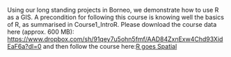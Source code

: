 Using our long standing projects in Borneo, we demonstrate how to use R as a GIS. A precondition for following this course is knowing well the basics of R, 
as summarised in Course1_IntroR.
Please download the course data here (approx. 600 MB): 
https://www.dropbox.com/sh/91qey7u5ohn5fmf/AAD84ZxnExw4Chd93XidEaF6a?dl=0
and then follow the course here:[R goes Spatial](https://stephkramer.github.io/Day2_RSpatial.html)

